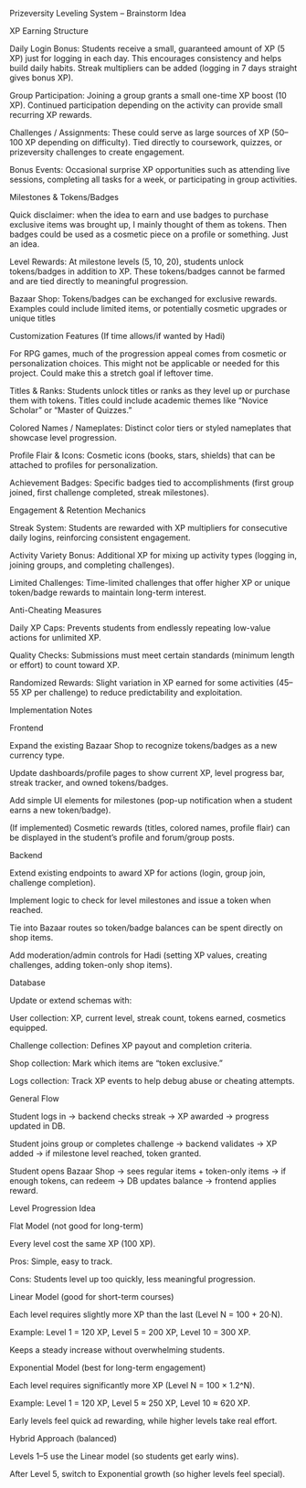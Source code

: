 Prizeversity Leveling System – Brainstorm Idea 

XP Earning Structure 

Daily Login Bonus: Students receive a small, guaranteed amount of XP (5 XP) just for logging in each day. This encourages consistency and helps build daily habits. Streak multipliers can be added (logging in 7 days straight gives bonus XP). 

Group Participation: Joining a group grants a small one-time XP boost (10 XP). Continued participation depending on the activity can provide small recurring XP rewards. 

Challenges / Assignments: These could serve as large sources of XP (50–100 XP depending on difficulty). Tied directly to coursework, quizzes, or prizeversity challenges to create engagement. 

Bonus Events: Occasional surprise XP opportunities such as attending live sessions, completing all tasks for a week, or participating in group activities. 

Milestones & Tokens/Badges 

Quick disclaimer: when the idea to earn and use badges to purchase exclusive items was brought up, I mainly thought of them as tokens. Then badges could be used as a cosmetic piece on a profile or something. Just an idea. 

Level Rewards: At milestone levels (5, 10, 20), students unlock tokens/badges in addition to XP. These tokens/badges cannot be farmed and are tied directly to meaningful progression. 

Bazaar Shop: Tokens/badges can be exchanged for exclusive rewards. Examples could include limited items, or potentially cosmetic upgrades or unique titles 

Customization Features (If time allows/if wanted by Hadi) 

For RPG games, much of the progression appeal comes from cosmetic or personalization choices. This might not be applicable or needed for this project. Could make this a stretch goal if leftover time. 

Titles & Ranks: Students unlock titles or ranks as they level up or purchase them with tokens. Titles could include academic themes like “Novice Scholar” or “Master of Quizzes.” 

Colored Names / Nameplates: Distinct color tiers or styled nameplates that showcase level progression. 

Profile Flair & Icons: Cosmetic icons (books, stars, shields) that can be attached to profiles for personalization. 

Achievement Badges: Specific badges tied to accomplishments (first group joined, first challenge completed, streak milestones). 

Engagement & Retention Mechanics 

Streak System: Students are rewarded with XP multipliers for consecutive daily logins, reinforcing consistent engagement. 

Activity Variety Bonus: Additional XP for mixing up activity types (logging in, joining groups, and completing challenges). 

Limited Challenges: Time-limited challenges that offer higher XP or unique token/badge rewards to maintain long-term interest. 

Anti-Cheating Measures 

Daily XP Caps: Prevents students from endlessly repeating low-value actions for unlimited XP. 

Quality Checks: Submissions must meet certain standards (minimum length or effort) to count toward XP. 

Randomized Rewards: Slight variation in XP earned for some activities (45–55 XP per challenge) to reduce predictability and exploitation. 

Implementation Notes 

Frontend 

Expand the existing Bazaar Shop to recognize tokens/badges as a new currency type. 

Update dashboards/profile pages to show current XP, level progress bar, streak tracker, and owned tokens/badges. 

Add simple UI elements for milestones (pop-up notification when a student earns a new token/badge). 

(If implemented) Cosmetic rewards (titles, colored names, profile flair) can be displayed in the student’s profile and forum/group posts. 

Backend 

Extend existing endpoints to award XP for actions (login, group join, challenge completion). 

Implement logic to check for level milestones and issue a token when reached. 

Tie into Bazaar routes so token/badge balances can be spent directly on shop items. 

Add moderation/admin controls for Hadi (setting XP values, creating challenges, adding token-only shop items). 

Database 

Update or extend schemas with: 

User collection: XP, current level, streak count, tokens earned, cosmetics equipped. 

Challenge collection: Defines XP payout and completion criteria. 

Shop collection: Mark which items are “token exclusive.” 

Logs collection: Track XP events to help debug abuse or cheating attempts. 

General Flow 

Student logs in → backend checks streak → XP awarded → progress updated in DB. 

Student joins group or completes challenge → backend validates → XP added → if milestone level reached, token granted. 

Student opens Bazaar Shop → sees regular items + token-only items → if enough tokens, can redeem → DB updates balance → frontend applies reward. 

Level Progression Idea 

Flat Model (not good for long-term) 

Every level cost the same XP (100 XP). 

Pros: Simple, easy to track. 

Cons: Students level up too quickly, less meaningful progression. 

Linear Model (good for short-term courses) 

Each level requires slightly more XP than the last (Level N = 100 + 20·N). 

Example: Level 1 = 120 XP, Level 5 = 200 XP, Level 10 = 300 XP. 

Keeps a steady increase without overwhelming students. 

Exponential Model (best for long-term engagement) 

Each level requires significantly more XP (Level N = 100 × 1.2^N). 

Example: Level 1 = 120 XP, Level 5 ≈ 250 XP, Level 10 ≈ 620 XP. 

Early levels feel quick ad rewarding, while higher levels take real effort. 

Hybrid Approach (balanced) 

Levels 1–5 use the Linear model (so students get early wins). 

After Level 5, switch to Exponential growth (so higher levels feel special). 